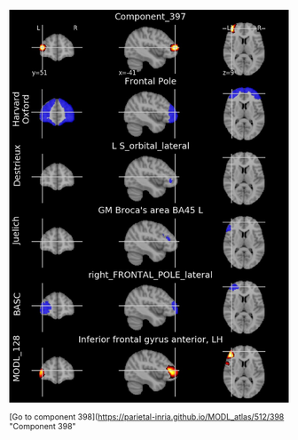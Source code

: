 


![397](preliminary/397.jpg "Component 397")

[Go to component 398](https://parietal-inria.github.io/MODL_atlas/512/398 "Component 398"